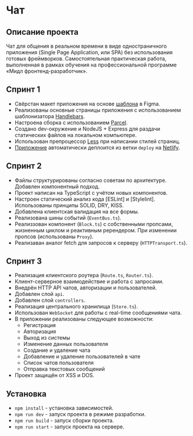 # Чат


## Описание проекта

Чат для общения в реальном времени в виде одностраничного приложения (Single Page Application, или SPA) без использования готовых фреймворков.
Cамостоятельная практическая работа, выполненная в рамках обучения на профессиональной программе «Мидл фронтенд-разработчик».


## Спринт 1

* Свёрстан макет приложения на основе [шаблона](https://www.figma.com/file/24EUnEHGEDNLdOcxg7ULwV/Chat?node-id=0%3A1) в Figma.
* Реализованы основные страницы приложения с использованием шаблонизатора [Handlebars](https://handlebarsjs.com/).
* Настроена сборка с использованием [Parcel](https://parceljs.org/).
* Создано dev-окружение и NodeJS + Express для раздачи статических файлов на локальном компьютере.
* Использован препроцессор [Less](https://lesscss.org/) при написании стилей страниц.
* [Приложение](https://tranquil-begonia-c74af7.netlify.app) автоматически деплоится из ветки `deploy` на [Netlify](https://www.netlify.com/).


## Спринт 2

* Файлы структурированы согласно советам по архитектуре. Добавлен компонентный подход.
* Проект написан на TypeScript с учётом новых компонентов.
* Настроен статический анализ кода [ESLint] и [Stylelint]. Использованы принципы SOLID, DRY, KISS.
* Добавлена клиентская валидация на все формы.
* Реализована шины событий (`EventBus.ts`).
* Реализзован компонент (`Block.ts`) с собственными пропсами, жизненным циклом и реактивным ререндером. При изменении пропсов (использованы `Proxy`).
* Реализаван аналог fetch для запросов к серверу (`HTTPTransport.ts`).


## Спринт 3

* Реализация клиентского роутера (`Route.ts`, `Router.ts`).
* Клиент-серверное взаимодействие и работа с запросами.
* Внедрён HTTP API чатов, авторизации и пользователей.
* Добавлен слой `api`.
* Добавлен слой `controllers`.
* Реализация центрального хранилища (`Store.ts`).
* Использован `WebSocket` для работы с real-time сообщениями чата.
* В приложении реализованы следующее возможности:
  * Регистрация
  * Авторизация
  * Выход из системы
  * Изменение данных пользователя
  * Создание и удаление чата
  * Добавление и удаление пользователей в чате
  * Список чатов пользователя
  * Отправка текстовых сообщений
* Проект защищён от XSS и DOS.


## Установка

- `npm install` - установка зависимостей.
- `npm run dev` - запуск проекта в режиме разработки.
- `npm run build` - запуск сборки проекта.
- `npm run start` - запуск проекта на сервере.
